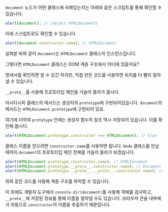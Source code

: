 
`document` 노드가 어떤 클래스에 속해있는지는 아래와 같은 스크립트를 통해 확인할 수 있습니다.

```js run
alert(document); // [object HTMLDocument]
```

아래 스크립트로도 확인할 수 있습니다.

```js run
alert(document.constructor.name); // HTMLDocument
```

살펴본 바와 같이 `document`는 `HTMLDocument` 클래스의 인스턴스입니다.

그렇다면 `HTMLDocument` 클래스는 DOM 계층 구조에서 어디에 있을까요?

명세서를 확인하면 알 수 있긴 하지만, 직접 만든 코드를 사용하면 위치를 더 빨리 알아낼 수 있습니다.

`__proto__`를 사용해 프로토타입 체인을 거슬러 올라가 봅시다.

아시다시피 클래스의 메서드는 생성자의 `prototype`에 구현되어있습니다. `document`의 메서드는 `HTMLDocument.prototype`에 구현되어 있죠.  

여기에 더하여 `prototype` 안에는 생성자 함수의 참조 역시 저장되어 있습니다. 이를 확인해 봅시다.

```js run
alert(HTMLDocument.prototype.constructor === HTMLDocument); // true
```

클래스 이름을 얻으려면 `constructor.name`를 사용하면 됩니다. `Node` 클래스를 만날 때까지 `document`의 프로토타입 체인 전체를 거슬러 올라가 보겠습니다.  

```js run
alert(HTMLDocument.prototype.constructor.name); // HTMLDocument
alert(HTMLDocument.prototype.__proto__.constructor.name); // Document
alert(HTMLDocument.prototype.__proto__.__proto__.constructor.name); // Node
```

위와 같은 코드를 사용해 계층 구조를 파악할 수 있습니다.

이 외에도 개발자 도구에서 `console.dir(document)`를 사용해 객체를 검사하고, `__proto__`에 저장된 정보를 통해 이름을 알아낼 수도 있습니다. 브라우저 콘솔 내부에서 자동으로 `constructor`의 이름을 추출하기 때문입니다.  